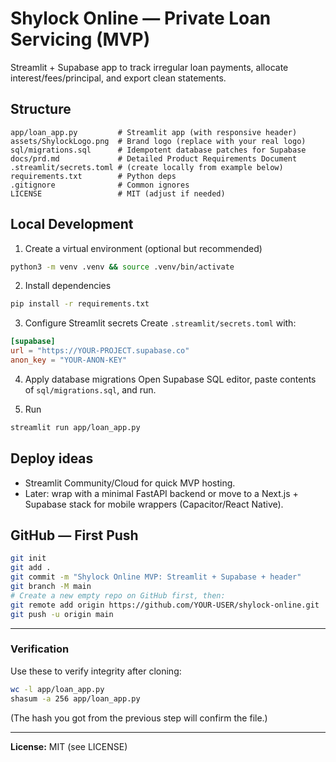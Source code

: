 # Shylock Online — Private Loan Servicing (MVP)

Streamlit + Supabase app to track irregular loan payments, allocate interest/fees/principal, and export clean statements.

## Structure
```
app/loan_app.py         # Streamlit app (with responsive header)
assets/ShylockLogo.png  # Brand logo (replace with your real logo)
sql/migrations.sql      # Idempotent database patches for Supabase
docs/prd.md             # Detailed Product Requirements Document
.streamlit/secrets.toml # (create locally from example below)
requirements.txt        # Python deps
.gitignore              # Common ignores
LICENSE                 # MIT (adjust if needed)
```

## Local Development

1) Create a virtual environment (optional but recommended)
```bash
python3 -m venv .venv && source .venv/bin/activate
```

2) Install dependencies
```bash
pip install -r requirements.txt
```

3) Configure Streamlit secrets
Create `.streamlit/secrets.toml` with:
```toml
[supabase]
url = "https://YOUR-PROJECT.supabase.co"
anon_key = "YOUR-ANON-KEY"
```

4) Apply database migrations
Open Supabase SQL editor, paste contents of `sql/migrations.sql`, and run.

5) Run
```bash
streamlit run app/loan_app.py
```

## Deploy ideas
- Streamlit Community/Cloud for quick MVP hosting.
- Later: wrap with a minimal FastAPI backend or move to a Next.js + Supabase stack for mobile wrappers (Capacitor/React Native).

## GitHub — First Push

```bash
git init
git add .
git commit -m "Shylock Online MVP: Streamlit + Supabase + header"
git branch -M main
# Create a new empty repo on GitHub first, then:
git remote add origin https://github.com/YOUR-USER/shylock-online.git
git push -u origin main
```

---

### Verification
Use these to verify integrity after cloning:
```bash
wc -l app/loan_app.py
shasum -a 256 app/loan_app.py
```
(The hash you got from the previous step will confirm the file.)

---

**License:** MIT (see LICENSE)
